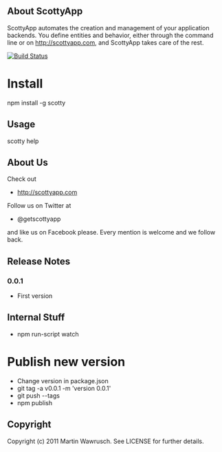 ## About ScottyApp

ScottyApp automates the creation and management of your application backends. You define entities and behavior, either through the command line or on http://scottyapp.com, and ScottyApp takes care of the rest.

[![Build Status](https://secure.travis-ci.org/scottyapp/scotty.png)](http://travis-ci.org/scottyapp/scotty.png)

# Install

npm install -g scotty

## Usage

scotty help

## About Us

Check out 

* http://scottyapp.com

Follow us on Twitter at 

* @getscottyapp

and like us on Facebook please. Every mention is welcome and we follow back.

## Release Notes

### 0.0.1

* First version

## Internal Stuff

* npm run-script watch

# Publish new version

* Change version in package.json
* git tag -a v0.0.1 -m 'version 0.0.1'
* git push --tags
* npm publish

## Copyright

Copyright (c) 2011 Martin Wawrusch. See LICENSE for
further details.


